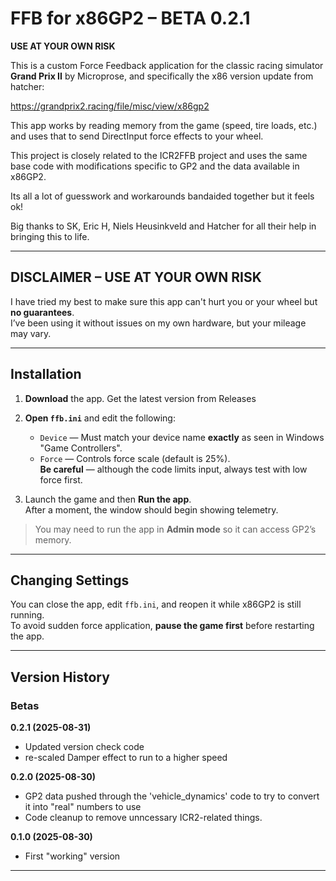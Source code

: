 # FFB for x86GP2 – BETA 0.2.1
**USE AT YOUR OWN RISK**

This is a custom Force Feedback application for the classic racing simulator **Grand Prix II** by Microprose, and specifically the x86 version update from hatcher:

https://grandprix2.racing/file/misc/view/x86gp2

This app works by reading memory from the game (speed, tire loads, etc.) and uses that to send DirectInput force effects to your wheel.

This project is closely related to the ICR2FFB project and uses the same base code with modifications specific to GP2 and the data available in x86GP2.

Its all a lot of guesswork and workarounds bandaided together but it feels ok!

Big thanks to SK, Eric H, Niels Heusinkveld and Hatcher for all their help in bringing this to life.

---

## DISCLAIMER – USE AT YOUR OWN RISK

I have tried my best to make sure this app can't hurt you or your wheel but **no guarantees**.  
I’ve been using it without issues on my own hardware, but your mileage may vary.

---

## Installation

1. **Download** the app. Get the latest version from Releases
2. **Open `ffb.ini`** and edit the following:
    - `Device` — Must match your device name **exactly** as seen in Windows "Game Controllers".
    - `Force` — Controls force scale (default is 25%).  
      **Be careful** — although the code limits input, always test with low force first.

3. Launch the game and then **Run the app**.  
   After a moment, the window should begin showing telemetry.

> You may need to run the app in **Admin mode** so it can access GP2’s memory.

---

## Changing Settings

You can close the app, edit `ffb.ini`, and reopen it while x86GP2 is still running.  
To avoid sudden force application, **pause the game first** before restarting the app.

---

## Version History

### Betas
**0.2.1 (2025-08-31)** 
- Updated version check code
- re-scaled Damper effect to run to a higher speed

**0.2.0 (2025-08-30)** 
- GP2 data pushed through the 'vehicle_dynamics' code to try to convert it into "real" numbers to use
- Code cleanup to remove unncessary ICR2-related things.

**0.1.0 (2025-08-30)** 
- First "working" version

---